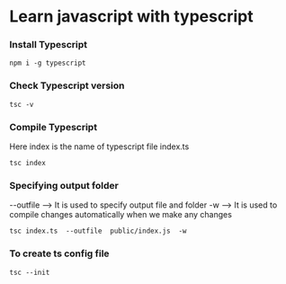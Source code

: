 ﻿# Learn javascript with typescript

### Install Typescript

```
npm i -g typescript
```
### Check Typescript version
```
tsc -v
```
### Compile Typescript

Here index is the name of typescript file index.ts

```
tsc index
```

### Specifying output folder

--outfile --> It is used to specify output file and folder
-w --> It is used to compile changes automatically when we make any changes

```
tsc index.ts  --outfile  public/index.js  -w

```
### To create ts config file

```
tsc --init
```